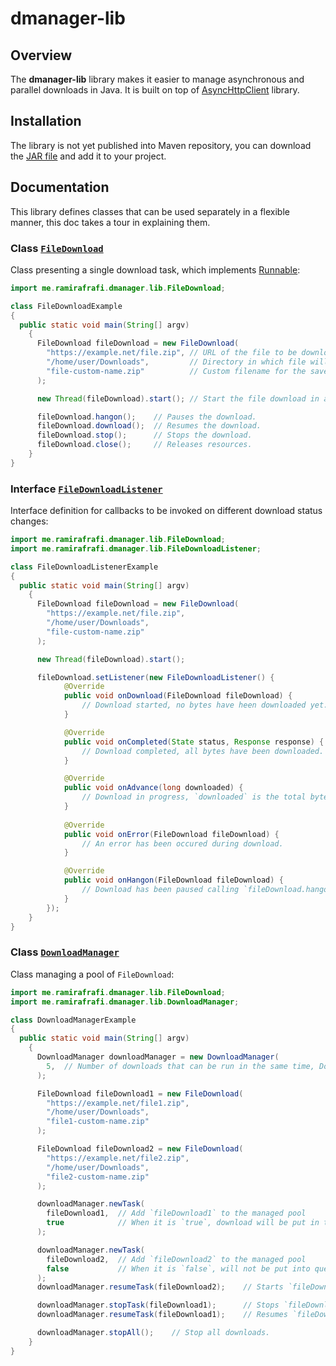 # dmanager-lib

## Overview
The **dmanager-lib** library makes it easier to manage asynchronous and parallel downloads in Java. It is built on top of [AsyncHttpClient](https://github.com/AsyncHttpClient/async-http-client) library.

## Installation
The library is not yet published into Maven repository, you can download the [JAR file](build/dmanager-lib-1.0-SNAPSHOT-jar-with-dependencies.jar) and add it to your project.

## Documentation
This library defines classes that can be used separately in a flexible manner, this doc takes a tour in explaining them.

### Class [`FileDownload`](src/main/java/me/ramirafrafi/dmanager/lib/FileDownload.java)
Class presenting a single download task, which implements [Runnable](https://docs.oracle.com/javase/8/docs/api/java/lang/Runnable.html):
```java
import me.ramirafrafi.dmanager.lib.FileDownload;

class FileDownloadExample 
{
  public static void main(String[] argv)
    {
      FileDownload fileDownload = new FileDownload(
        "https://example.net/file.zip", // URL of the file to be downloaded
        "/home/user/Downloads",         // Directory in which file will be saved
        "file-custom-name.zip"          // Custom filename for the saved file (Optional)
      );

      new Thread(fileDownload).start(); // Start the file download in a thread as it implements the Runnable interface, the run() method will be called automatically.

      fileDownload.hangon();    // Pauses the download.
      fileDownload.download();  // Resumes the download.
      fileDownload.stop();      // Stops the download.
      fileDownload.close();     // Releases resources.
    } 
}
```

### Interface [`FileDownloadListener`](src/main/java/me/ramirafrafi/dmanager/lib/FileDownloadListener.java)
Interface definition for callbacks to be invoked on different download status changes:
```java
import me.ramirafrafi.dmanager.lib.FileDownload;
import me.ramirafrafi.dmanager.lib.FileDownloadListener;

class FileDownloadListenerExample 
{
  public static void main(String[] argv)
    {
      FileDownload fileDownload = new FileDownload(
        "https://example.net/file.zip",
        "/home/user/Downloads",
        "file-custom-name.zip" 
      );

      new Thread(fileDownload).start();

      fileDownload.setListener(new FileDownloadListener() {
            @Override
            public void onDownload(FileDownload fileDownload) {
                // Download started, no bytes have heen downloaded yet.
            }

            @Override
            public void onCompleted(State status, Response response) {
                // Download completed, all bytes have been downloaded.
            }

            @Override
            public void onAdvance(long downloaded) {
                // Download in progress, `downloaded` is the total bytes downloaded at the moment.
            }
            
            @Override
            public void onError(FileDownload fileDownload) {
                // An error has been occured during download.
            }

            @Override
            public void onHangon(FileDownload fileDownload) {
                // Download has been paused calling `fileDownload.hangon()`
            }
        });
    } 
}
```

### Class [`DownloadManager`](src/main/java/me/ramirafrafi/dmanager/lib/DownloadManager.java)
Class managing a pool of `FileDownload`:
```java
import me.ramirafrafi.dmanager.lib.FileDownload;
import me.ramirafrafi.dmanager.lib.DownloadManager;

class DownloadManagerExample 
{
  public static void main(String[] argv)
    {
      DownloadManager downloadManager = new DownloadManager(
        5,  // Number of downloads that can be run in the same time, DownloadManager allocates internally a `Executors.newFixedThreadPool` (Optional, defaults to 2)
      );

      FileDownload fileDownload1 = new FileDownload(
        "https://example.net/file1.zip",
        "/home/user/Downloads",
        "file1-custom-name.zip" 
      );

      FileDownload fileDownload2 = new FileDownload(
        "https://example.net/file2.zip",
        "/home/user/Downloads",
        "file2-custom-name.zip" 
      );

      downloadManager.newTask(
        fileDownload1,  // Add `fileDownload1` to the managed pool
        true            // When it is `true`, download will be put in the waiting queue if all the pool is used, or will be started immediately.
      );

      downloadManager.newTask(
        fileDownload2,  // Add `fileDownload2` to the managed pool
        false           // When it is `false`, will not be put into queue until `downloadManager.resumeTask(fileDownload2)` is called.
      );
      downloadManager.resumeTask(fileDownload2);    // Starts `fileDownload2`.

      downloadManager.stopTask(fileDownload1);      // Stops `fileDownload1`.
      downloadManager.resumeTask(fileDownload1);    // Resumes `fileDownload1`.

      downloadManager.stopAll();    // Stop all downloads.
    } 
}
```
